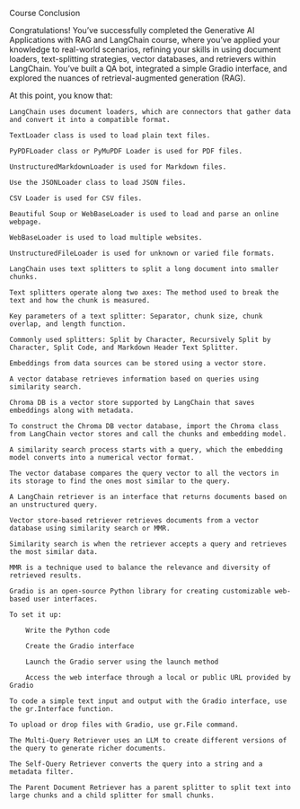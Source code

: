 Course Conclusion

Congratulations! You’ve successfully completed the Generative AI Applications with RAG and LangChain course, where you’ve applied your knowledge to real-world scenarios, refining your skills in using document loaders, text-splitting strategies, vector databases, and retrievers within LangChain. You’ve built a QA bot, integrated a simple Gradio interface, and explored the nuances of retrieval-augmented generation (RAG).

At this point, you know that:

    LangChain uses document loaders, which are connectors that gather data and convert it into a compatible format.

    TextLoader class is used to load plain text files.

    PyPDFLoader class or PyMuPDF Loader is used for PDF files.

    UnstructuredMarkdownLoader is used for Markdown files.

    Use the JSONLoader class to load JSON files.

    CSV Loader is used for CSV files.

    Beautiful Soup or WebBaseLoader is used to load and parse an online webpage.

    WebBaseLoader is used to load multiple websites.

    UnstructuredFileLoader is used for unknown or varied file formats.

    LangChain uses text splitters to split a long document into smaller chunks.

    Text splitters operate along two axes: The method used to break the text and how the chunk is measured.

    Key parameters of a text splitter: Separator, chunk size, chunk overlap, and length function.

    Commonly used splitters: Split by Character, Recursively Split by Character, Split Code, and Markdown Header Text Splitter.

    Embeddings from data sources can be stored using a vector store.

    A vector database retrieves information based on queries using similarity search.

    Chroma DB is a vector store supported by LangChain that saves embeddings along with metadata.

    To construct the Chroma DB vector database, import the Chroma class from LangChain vector stores and call the chunks and embedding model.

    A similarity search process starts with a query, which the embedding model converts into a numerical vector format.

    The vector database compares the query vector to all the vectors in its storage to find the ones most similar to the query.

    A LangChain retriever is an interface that returns documents based on an unstructured query.

    Vector store-based retriever retrieves documents from a vector database using similarity search or MMR.

    Similarity search is when the retriever accepts a query and retrieves the most similar data.

    MMR is a technique used to balance the relevance and diversity of retrieved results.

    Gradio is an open-source Python library for creating customizable web-based user interfaces.

    To set it up:

        Write the Python code

        Create the Gradio interface

        Launch the Gradio server using the launch method

        Access the web interface through a local or public URL provided by Gradio

    To code a simple text input and output with the Gradio interface, use the gr.Interface function.

    To upload or drop files with Gradio, use gr.File command.

    The Multi-Query Retriever uses an LLM to create different versions of the query to generate richer documents.

    The Self-Query Retriever converts the query into a string and a metadata filter.

    The Parent Document Retriever has a parent splitter to split text into large chunks and a child splitter for small chunks. 